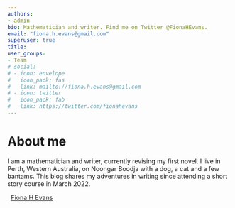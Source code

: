 ```yaml
---
authors:
- admin
bio: Mathematician and writer. Find me on Twitter @FionaHEvans.
email: "fiona.h.evans@gmail.com"
superuser: true
title: 
user_groups:
- Team
# social:
# - icon: envelope
#   icon_pack: fas
#   link: mailto://fiona.h.evans@gmail.com
# - icon: twitter
#   icon_pack: fab
#   link: https://twitter.com/fionahevans
---
```

<!--
<br/><br/><br/>
-->
# About me
I am a mathematician and writer, currently revising my first novel. I live in Perth, Western Australia, on Noongar Boodja with a dog, a cat and a few bantams. This blog shares my adventures in writing since attending a short story course in March 2022. 

<i class="fab fa-twitter" style="color:#2d8aa9"></i>&nbsp; <a href="https://twitter.com/FionaHEvans">
 Fiona H Evans</a>
 



 



